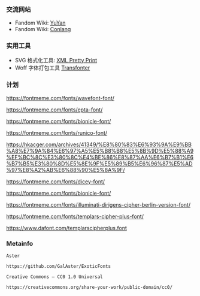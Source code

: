 ### 交流网站

- Fandom Wiki: [YuYan](https://yuyan.fandom.com/zh/wiki/Main_Page)
- Fandom Wiki: [Conlang](https://conlang.fandom.com/wiki/Portal:Main)

### 实用工具

- SVG 格式化工具: [XML Pretty Print](https://www.samltool.com/prettyprint.php)
- Woff 字体打包工具 [Transfonter](https://transfonter.org/)

### 计划

https://fontmeme.com/fonts/wavefont-font/

https://fontmeme.com/fonts/epta-font/

https://fontmeme.com/fonts/bionicle-font/

https://fontmeme.com/fonts/runico-font/

https://hkacger.com/archives/41349/%E8%80%83%E6%93%9A%E9%BB%A8%E7%9A%84%E6%97%A5%E5%B8%B8%E5%8B%9D%E5%88%A9%EF%BC%8C%E3%80%8C%E4%BE%86%E8%87%AA%E6%B7%B1%E6%B7%B5%E3%80%8D%E5%8E%9F%E5%89%B5%E6%96%87%E5%AD%97%E8%A2%AB%E6%88%90%E5%8A%9F/

https://fontmeme.com/fonts/dicey-font/

https://fontmeme.com/fonts/bionicle-font/

https://fontmeme.com/fonts/illuminati-dirigens-cipher-berlin-version-font/



https://fontmeme.com/fonts/templars-cipher-plus-font/

https://www.dafont.com/templarscipherplus.font



### Metainfo

```text
Aster

https://github.com/GalAster/ExoticFonts

Creative Commons — CC0 1.0 Universal

https://creativecommons.org/share-your-work/public-domain/cc0/
```
